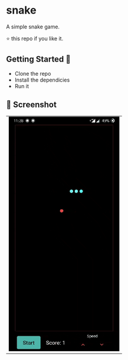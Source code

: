 # snake

A simple snake game. 

⭐️ this repo if you like it.

## Getting Started 🚀

- Clone the repo
- Install the dependicies
- Run it

## 📸 Screenshot


|                                           |                        
| ----------------------------------------- |
|      <img src="ss.gif" width="300">       |
